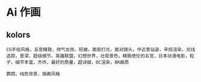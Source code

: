 # Ai 作画

## kolors

```text
CG手绘风格，五官精致，帅气女孩，短裙，面部打光，面对镜头，中近景站姿，辛烷渲染，光线追踪，景深，超级细节，英雄联盟，幻想世界，壮观景色，精致绝伦的五官，日本动漫电影，粒子，细节丰富，杰作，最好的质量，超详细，OC渲染，8K画质
```

```text
鹦鹉，纯色背景，插画风格
```
